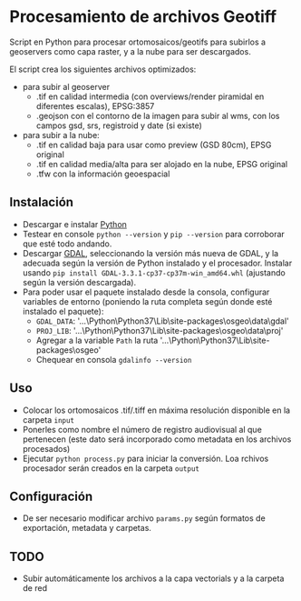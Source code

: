 # Procesamiento de archivos Geotiff
Script en Python para procesar ortomosaicos/geotifs para subirlos a geoservers como capa raster, y a la nube para ser descargados.

El script crea los siguientes archivos optimizados:
- para subir al geoserver
    - .tif en calidad intermedia (con overviews/render piramidal en diferentes escalas), EPSG:3857
    - .geojson con el contorno de la imagen para subir al wms, con los campos gsd, srs, registroid y date (si existe)
- para subir a la nube:
    - .tif en calidad baja para usar como preview (GSD 80cm), EPSG original
    - .tif en calidad media/alta para ser alojado en la nube, EPSG original
    - .tfw con la información geoespacial

## Instalación
- Descargar e instalar [Python](https://www.python.org/downloads/)
- Testear en console `python --version` y `pip --version` para corroborar que esté todo andando.
- Descargar [GDAL](https://www.lfd.uci.edu/~gohlke/pythonlibs/#gdal), seleccionando la versión más nueva de GDAL, y la adecuada según la versión de Python instalado y el procesador. Instalar usando `pip install GDAL-3.3.1-cp37-cp37m-win_amd64.whl` (ajustando según la versión descargada).
- Para poder usar el paquete instalado desde la consola, configurar variables de entorno (poniendo la ruta completa según donde esté instalado el paquete):
    - `GDAL_DATA`: '...\Python\Python37\Lib\site-packages\osgeo\data\gdal'
    - `PROJ_LIB`: '...\Python\Python37\Lib\site-packages\osgeo\data\proj'
    - Agregar a la variable `Path` la ruta '...\Python\Python37\Lib\site-packages\osgeo'
    - Chequear en consola `gdalinfo --version`

## Uso
- Colocar los ortomosaicos .tif/.tiff en máxima resolución disponible en la carpeta `input`
- Ponerles como nombre el número de registro audiovisual al que pertenecen (este dato será incorporado como metadata en los archivos procesados)
- Ejecutar `python process.py` para iniciar la conversión. Loa rchivos procesador serán creados en la carpeta `output`

## Configuración
- De ser necesario modificar archivo `params.py` según formatos de exportación, metadata y carpetas.

## TODO
- Subir automáticamente los archivos a la capa vectorials y a la carpeta de red


